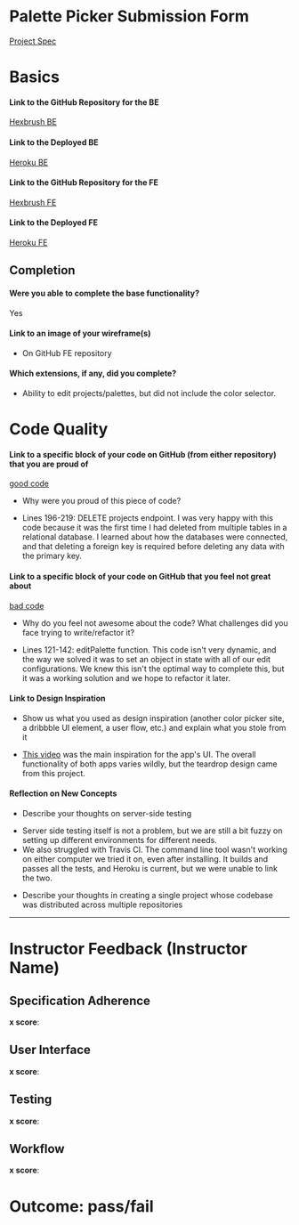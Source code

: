 # Palette Picker Submission Form

 [Project Spec](http://frontend.turing.io/projects/palette-picker.html)

 # Basics

 #### Link to the GitHub Repository for the BE
[Hexbrush BE](https://github.com/jarretkong/hexbrush-be)

 #### Link to the Deployed BE
[Heroku BE](https://hexbrush.herokuapp.com/)

 #### Link to the GitHub Repository for the FE
[Hexbrush FE](https://github.com/maxbsilver/hexbrush-fe)

 #### Link to the Deployed FE
[Heroku FE](https://palit-picker.herokuapp.com/)

 ## Completion

 #### Were you able to complete the base functionality?

 Yes

 #### Link to an image of your wireframe(s)
- On GitHub FE repository

 #### Which extensions, if any, did you complete?
 
 - Ability to edit projects/palettes, but did not include the color selector.

 # Code Quality

 #### Link to a specific block of your code on GitHub (from either repository) that you are proud of
[good code](https://github.com/jarrettkong/hexbrush-be/blob/master/server.js)

 * Why were you proud of this piece of code?  
- Lines 196-219: DELETE projects endpoint. I was very happy with this code because it was the first time I had deleted from multiple tables in a relational database. I learned about how the databases were connected, and that deleting a foreign key is required before deleting any data with the primary key.

 #### Link to a specific block of your code on GitHub that you feel not great about
[bad code](https://github.com/MaxBSilver/hexbrush-fe/blob/master/src/components/App/App.jsx)

 * Why do you feel not awesome about the code? What challenges did you face trying to write/refactor it?
- Lines 121-142: editPalette function. This code isn't very dynamic, and the way we solved it was to set an object in state with all of our edit configurations. We knew this isn't the optimal way to complete this, but it was a working solution and we hope to refactor it later.

 #### Link to Design Inspiration

 * Show us what you used as design inspiration (another color picker site, a dribbble UI element, a user flow, etc.) and explain what you stole from it  
- [This video](https://www.youtube.com/watch?v=DexyfHomC4Q) was the main inspiration for the app's UI. The overall functionality of both apps varies wildly, but the teardrop design came from this project.

 #### Reflection on New Concepts

 * Describe your thoughts on server-side testing  
- Server side testing itself is not a problem, but we are still a bit fuzzy on setting up different environments for different needs.
- We also struggled with Travis CI. The command line tool wasn't working on either computer we tried it on, even after installing. It builds and passes all the tests, and Heroku is current, but we were unable to link the two.
* Describe your thoughts in creating a single project whose codebase was distributed across multiple repositories

 -----


 # Instructor Feedback (Instructor Name)

 ## Specification Adherence

 **x score**: 

 ## User Interface

 **x score**: 

 ## Testing

 **x score**: 

 ## Workflow

 **x score**: 

 # Outcome: pass/fail
